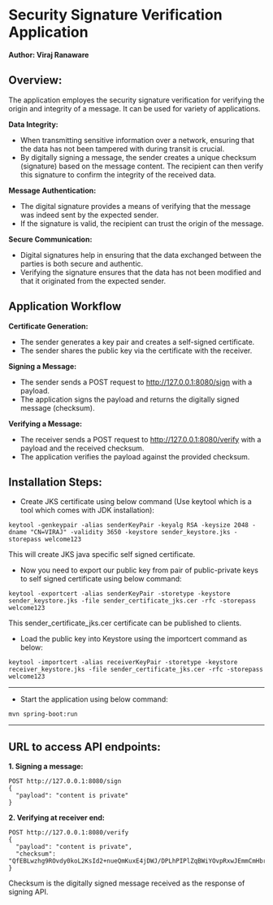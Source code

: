 # Security Signature Verification Application
**Author: Viraj Ranaware**

## Overview:

The application employes the security signature verification for verifying the origin and integrity of a message. It can be used for variety of applications.

**Data Integrity:**
- When transmitting sensitive information over a network, ensuring that the data has not been tampered with during transit is crucial.
- By digitally signing a message, the sender creates a unique checksum (signature) based on the message content. The recipient can then verify this signature to confirm the integrity of the received data.

**Message Authentication:**
- The digital signature provides a means of verifying that the message was indeed sent by the expected sender.
- If the signature is valid, the recipient can trust the origin of the message.

**Secure Communication:**
- Digital signatures help in ensuring that the data exchanged between the parties is both secure and authentic.
- Verifying the signature ensures that the data has not been modified and that it originated from the expected sender.


## Application Workflow
**Certificate Generation:**
- The sender generates a key pair and creates a self-signed certificate.
- The sender shares the public key via the certificate with the receiver.

**Signing a Message:**

- The sender sends a POST request to http://127.0.0.1:8080/sign with a payload.
- The application signs the payload and returns the digitally signed message (checksum).

**Verifying a Message:**
- The receiver sends a POST request to http://127.0.0.1:8080/verify with a payload and the received checksum.
- The application verifies the payload against the provided checksum.

## Installation Steps:

- Create JKS certificate using below command (Use keytool which is a tool which comes with JDK installation):

```
keytool -genkeypair -alias senderKeyPair -keyalg RSA -keysize 2048 -dname "CN=VIRAJ" -validity 3650 -keystore sender_keystore.jks -storepass welcome123
```

This will create JKS java specific self signed certificate.


- Now you need to export our public key from pair of public-private keys to self signed certificate using below command:

```
keytool -exportcert -alias senderKeyPair -storetype -keystore sender_keystore.jks -file sender_certificate_jks.cer -rfc -storepass welcome123
```

This sender_certificate_jks.cer certificate can be published to clients.


- Load the public key into Keystore using the importcert command as below:
```
keytool -importcert -alias receiverKeyPair -storetype -keystore receiver_keystore.jks -file sender_certificate_jks.cer -rfc -storepass welcome123
```

-------
- Start the application using below command:

```
mvn spring-boot:run
```

-------

## URL to access API endpoints:

**1. Signing a message:**

```
POST http://127.0.0.1:8080/sign 
{
  "payload": "content is private"
}
```

**2. Verifying at receiver end:**
```
POST http://127.0.0.1:8080/verify
{
  "payload": "content is private",
  "checksum": "QfEBLwzhg9ROvdy0koL2KsId2+nueQmKuxE4jDWJ/DPLhPIPlZqBWiYOvpRxwJEmmCmHbrRT+Hs+KZ04YLVVcbL0qUXyvXhh5DaAiMoYYtWbrqSXh12p222a01bCy2iLS5AaA6ngJRUo/Vo0+UUrJP58hr+sRGaqDa7ZFVwKhDNXFP1yPzIa4Hbs3lANkuTUTRhbKoh6Cv0exkqjrxjZz1JDAmq7caoqhcb6bbFHd9/lB7NAEd8TPEAz9G/imItWwxdwNOHlzjG3LTVFY+zDw/Su/lsKKSTTqij3ir4Vwmz4WdBdFGsA5BP6jZpLjTFSOJUFRKvUxJApqXi8p/6koQ=="
}
```

Checksum is the digitally signed message received as the response of signing API.

